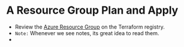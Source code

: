 # A Resource Group Plan and Apply

- Review the [Azure Resource Group](https://registry.terraform.io/providers/hashicorp/azurerm/latest/docs/resources/resource_group) on the Terraform registry.
- ```Note:``` Whenever we see notes, its great idea to read them.
- 

